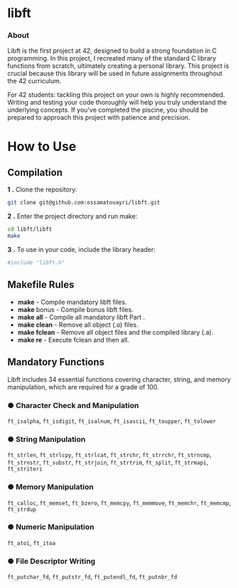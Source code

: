 # libft
### About

Libft is the first project at 42, designed to build a strong foundation in C programming. In this project, I recreated many of the standard C library functions from scratch, ultimately creating a personal library. This project is crucial because this library will be used in future assignments throughout the 42 curriculum.

For 42 students: tackling this project on your own is highly recommended. Writing and testing your code thoroughly will help you truly understand the underlying concepts. If you've completed the piscine, you should be prepared to approach this project with patience and precision.

# How to Use
## Compilation

**1** **.** Clone the repository:
```bash
git clone git@github.com:ossamatouayri/libft.git
```
**2** **.** Enter the project directory and run make:
```bash
cd libft/libft
make
```
**3** **.** To use in your code, include the library header:
```bash
#include "libft.h"
```
## Makefile Rules
* **make** - Compile mandatory libft files.
* **make** bonus - Compile bonus libft files.
* **make all** - Compile all mandatory libft Part .
* **make clean** - Remove all object (.o) files.
* **make fclean** - Remove all object files and the compiled library (.a).
* **make re** - Execute fclean and then all.

## Mandatory Functions
Libft includes 34 essential functions covering character, string, and memory manipulation, which are required for a grade of 100.

### ● Character Check and Manipulation
 `ft_isalpha`, `ft_isdigit`, `ft_isalnum`, `ft_isascii`, `ft_toupper`, `ft_tolower`
### ● String Manipulation
  `ft_strlen`, `ft_strlcpy`, `ft_strlcat`, `ft_strchr`, `ft_strrchr`, `ft_strncmp`, `ft_strnstr`, `ft_substr`, `ft_strjoin`, `ft_strtrim`, `ft_split`, `ft_strmapi`, `ft_striteri`
### ● Memory Manipulation
 `ft_calloc`, `ft_memset`, `ft_bzero`, `ft_memcpy`, `ft_memmove`, `ft_memchr`, `ft_memcmp`, `ft_strdup`
### ● Numeric Manipulation
  `ft_atoi`, `ft_itoa`
### ● File Descriptor Writing
 `ft_putchar_fd`, `ft_putstr_fd`, `ft_putendl_fd`, `ft_putnbr_fd`
